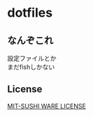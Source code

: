 # dotfiles

## なんぞこれ
設定ファイルとか  
まだfishしかない

## License
[MIT-SUSHI WARE LICENSE](https://github.com/watasuke102/mit-sushi-ware)
